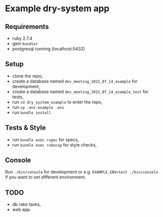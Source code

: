 # Example dry-system app

## Requirements

- ruby 2.7.4
- gem `bundler`
- postgresql running (localhost:5432)

## Setup

- clone the repo,
- create a database named `dev_meeting_2021_07_14_example` for development,
- create a database named `dev_meeting_2021_07_14_example_test` for tests,
- run `cd dry_system_example` to enter the repo,
- run `cp .env.example .env`
- run `bundle install`

## Tests & Style

- run `bundle exec rspec` for specs,
- run `bundle exec rubocop` for style checks,

## Console

Run `./bin/console` for development or e.g. `EXAMPLE_ENV=test ./bin/console` if you want to set different environment.

## TODO

- db rake tasks,
- web app.
